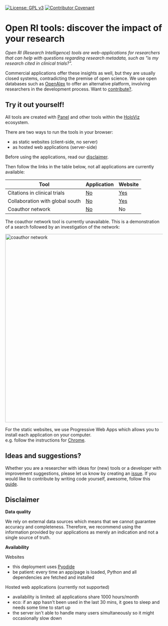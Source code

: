 [![License: GPL v3](https://img.shields.io/badge/License-GPLv3-blue.svg)](LICENSE)
[![Contributor Covenant](https://img.shields.io/badge/Contributor%20Covenant-2.1-4baaaa.svg)](CODE_OF_CONDUCT.md)

# Open RI tools: discover the impact of your research

*Open RI (Research Intelligence) tools are web-applications for researchers that can help with questions regarding research metadata, such as "is my research cited in clinical trials?".*

Commercial applications offer these insights as well, but they are usually closed systems, contradicting the premise of open science.
We use open databases such as [OpenAlex](https://openalex.org/) to offer an alternative platform, involving researchers in the development process. Want to [contribute?](#ideas-and-suggestions).

## Try it out yourself!

All tools are created with [Panel](https://panel.holoviz.org/) and other tools within the [HoloViz](https://holoviz.org/) ecosystem.

There are two ways to run the tools in your browser:
- as static websites (client-side, no server)
- as hosted web applications (server-side)

Before using the applications, read our [disclaimer](#disclaimer).

Then follow the links in the table below, not all applications are currently available:

| Tool | Application | Website |
| -------- | ------- | ------- |
| Citations in clinical trials | [No](https://open-ri-tools-42fcc89e2d28.herokuapp.com/) | [Yes](https://ubvu.github.io/open-ri-tools/clinical_trials.html) |
| Collaboration with global south | [No](https://open-ri-tools2-8ff4ed866ade.herokuapp.com/) | [Yes](https://ubvu.github.io/open-ri-tools/global_south.html) |
| Coauthor network | [No](https://open-ri-tools3-39de28a0be8f.herokuapp.com/) | No |

The coauthor network tool is currently unavailable. 
This is a demonstration of a search followed by an investigation of the network:

<img src="resources/coauthor-network.gif" alt="coauthor network" width="600"/>

<!--
[![Binder](https://mybinder.org/badge_logo.svg)](https://mybinder.org/v2/gh/ubvu/open-ri-tools/mybinder?urlpath=/panel/)
-->

For the static websites, we use Progressive Web Apps which allows you to install each application on your computer.\
e.g. follow the instructions for [Chrome](https://support.google.com/chrome/answer/9658361).

## Ideas and suggestions?

Whether you are a researcher with ideas for (new) tools or a developer with improvement suggestions, please let us know by creating an [issue](https://github.com/ubvu/open-ri-tools/issues). 
If you would like to contribute by writing code yourself, awesome, follow this [guide](CONTRIBUTING.md).

## Disclaimer

**Data quality**

We rely on external data sources which means that we cannot guarantee accuracy and completeness. 
Therefore, we recommend using the information provided by our applications as merely an indication and not a single source of truth. 

**Availability**

Websites
- this deployment uses [Pyodide](https://pyodide.org/en/stable/)
- be patient: every time an app/page is loaded, Python and all dependencies are fetched and installed 

Hosted web applications (currently not supported)
- availability is limited: all applications share 1000 hours/month
- eco: if an app hasn't been used in the last 30 mins, it goes to sleep and needs some time to start up
- the server isn't able to handle many users simultaneously so it might occasionally slow down
